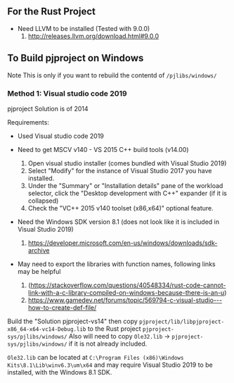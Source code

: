 
## For the Rust Project 
- Need LLVM to be installed (Tested with 9.0.0)
	1. http://releases.llvm.org/download.html#9.0.0



## To Build pjproject on Windows

Note This is only if you want to rebuild the contentd of `/pjlibs/windows/`

### Method 1: Visual studio code 2019 
pjproject Solution is of 2014

Requirements:
- Used Visual studio code 2019
- Need to get MSCV v140 - VS 2015 C++ build tools (v14.00)
	1. Open visual studio installer (comes bundled with Visual Studio 2019)
	2. Select "Modify" for the instance of Visual Studio 2017 you have installed.
	3. Under the "Summary" or "Installation details" pane of the workload selector, click the "Desktop development with C++" expander (if it is collapsed)
	4. Check the "VC++ 2015 v140 toolset (x86,x64)" optional feature.
- Need the Windows SDK version 8.1 (does not look like it is included in Visual Studio 2019)
	1. https://developer.microsoft.com/en-us/windows/downloads/sdk-archive 


- May need to export the libraries with function names, following links may be helpful
	1. (https://stackoverflow.com/questions/40548334/rust-code-cannot-link-with-a-c-library-compiled-on-windows-because-there-is-an-u)
	2. https://www.gamedev.net/forums/topic/569794-c-visual-studio---how-to-create-def-file/ 


Build the "Solution pjproject-vs14" then copy `pjproject/lib/libpjproject-x86_64-x64-vc14-Debug.lib` to the Rust project `pjproject-sys/pjlibs/windows/`
Also will need to copy `Ole32.lib` -> `pjproject-sys/pjlibs/windows/` if it is not already included.

`Ole32.lib` can be located at `C:\Program Files (x86)\Windows Kits\8.1\Lib\winv6.3\um\x64`
and may require Visual Studio 2019 to be installed, with the Windows 8.1 SDK. 

